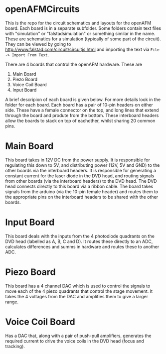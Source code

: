 # openAFMCircuits

This is the repo for the circuit schematics and layouts for the openAFM board.  Each board is in a separate subfolder.  Some folders contain text files with "simulation" or "falstadsimulation" or something similar in the name.  These are schematics for a simulation (typically of some part of the circuit).  They can be viewed by going to http://www.falstad.com/circuit/circuitjs.html and importing the text via `File -> Import From Text`.

There are 4 boards that control the openAFM hardware.  These are

1. Main Board
2. Piezo Board
3. Voice Coil Board
4. Input Board

A brief descripion of each board is given below.  For more details look in the folder for each board.  Each board has a pair of 10-pin headers on either side.  These have a female connector on the top, and long lines that extend through the board and produte from the bottom.  These interboard headers allow the boards to stack on top of eachother, whilst sharing 20 common pins.

# Main Board

This board takes in 12V DC from the power supply.  It is responsible for regulating this down to 5V, and distributing power (12V, 5V and GND) to the other boards via the interboard headers.  It is responsible for generating a constant current for the laser diode in the DVD head, and routing signals from other boards (via the interboard headers) to the DVD head.  The DVD head connects directly to this board via a ribbon cable.  The board takes signals from the arduino (via the 10-pin female header) and routes them to the appropriate pins on the interboard headers to be shared with the other boards.

# Input Board

This board deals with the inputs from the 4 photodiode quadrants on the DVD head (labelled as A, B, C and D).  It routes these directly to an ADC, calculates differences and summs in hardware and routes these to another ADC.

# Piezo Board

This board has a 4 channel DAC which is used to control the signals to move each of the 4 piezo quadrants that control the stage movement.  It takes the 4 voltages from the DAC and amplifies them to give a larger range.

# Voice Coil Board

Has a DAC that, along with a pair of push-pull amplifiers, generates the required current to drive the voice coils in the DVD head (focus and tracking).
